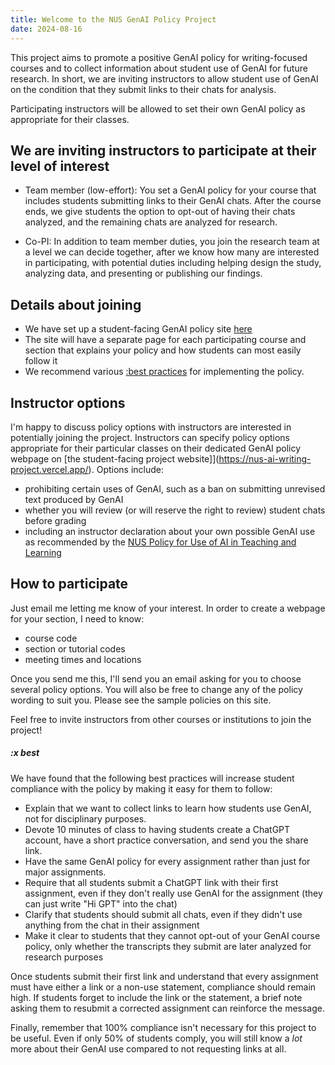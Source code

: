 ```yaml
---
title: Welcome to the NUS GenAI Policy Project
date: 2024-08-16
---
```


This project aims to promote a positive GenAI policy for writing-focused courses and to collect information about student use of GenAI for future research. In short, we are inviting instructors to allow student use of GenAI on the condition that they submit links to their chats for analysis.

Participating instructors will be allowed to set their own GenAI policy as appropriate for their classes.

## We are inviting instructors to participate at their level of interest

- Team member (low-effort): You set a GenAI policy for your course that includes students submitting links to their GenAI chats. After the course ends, we give students the option to opt-out of having their chats analyzed, and the remaining chats are analyzed for research.

- Co-PI: In addition to team member duties, you join the research team at a level we can decide together, after we know how many are interested in participating, with potential duties including helping design the study, analyzing data, and presenting or publishing our findings.

## Details about joining

- We have set up a student-facing GenAI policy site [here](https://nus-ai-writing-project.vercel.app/)
- The site will have a separate page for each participating course and section that explains your policy and how students can most easily follow it
- We recommend various [:best practices](#x-best) for implementing the policy.

## Instructor options

I'm happy to discuss policy options with instructors are interested in potentially joining the project. Instructors can specify policy options appropriate for their particular classes on their dedicated GenAI policy webpage on [the student-facing project website]](https://nus-ai-writing-project.vercel.app/). Options include:

- prohibiting certain uses of GenAI, such as a ban on submitting unrevised text produced by GenAI
- whether you will review (or will reserve the right to review) student chats before grading
- including an instructor declaration about your own possible GenAI use as recommended by the [NUS Policy for Use of AI in Teaching and Learning](https://ctlt.nus.edu.sg/ai-community-of-practice/policies/)

## How to participate

Just email me letting me know of your interest. In order to create a webpage for your section, I need to know:

- course code
- section or tutorial codes
- meeting times and locations

Once you send me this, I'll send you an email asking for you to choose several policy options. You will also be free to change any of the policy wording to suit you. Please see the sample policies on this site.

Feel free to invite instructors from other courses or institutions to join the project!

##### :x best

We have found that the following best practices will increase student compliance with the policy by making it easy for them to follow:

- Explain that we want to collect links to learn how students use GenAI, not for disciplinary purposes.
- Devote 10 minutes of class to having students create a ChatGPT account, have a short practice conversation, and send you the share link.
- Have the same GenAI policy for every assignment rather than just for major assignments.
- Require that all students submit a ChatGPT link with their first assignment, even if they don't really use GenAI for the assignment (they can just write "Hi GPT" into the chat)
- Clarify that students should submit all chats, even if they didn't use anything from the chat in their assignment
- Make it clear to students that they cannot opt-out of your GenAI course policy, only whether the transcripts they submit are later analyzed for research purposes

Once students submit their first link and understand that every assignment must have either a link or a non-use statement, compliance should remain high. If students forget to include the link or the statement, a brief note asking them to resubmit a corrected assignment can reinforce the message.

Finally, remember that 100% compliance isn't necessary for this project to be useful. Even if only 50% of students comply, you will still know a *lot* more about their GenAI use compared to not requesting links at all.

<!-- removed: - varying what you tell students about whether you will review their chats before grading, with some option being:
	- you won't look at the chats until after grades are in
	- you will look at chats only in cases where you have a good reason to
	- you reserve the right to look at chats for any reason -->
